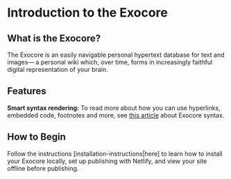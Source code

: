# Introduction to the Exocore

## What is the Exocore?
The Exocore is an easily navigable personal hypertext database for text and images— a personal wiki which, over time, forms in increasingly faithful digital representation of your brain.

## Features
**Smart syntax rendering:** To read more about how you can use hyperlinks, embedded code, footnotes and more, see [this article](/_articles/syntax.md) about Exocore syntax.

## How to Begin
Follow the instructions [installation-instructions|here] to learn how to install your Exocore locally, set up publishing with Netlify, and view your site offline before publishing.


[//begin]: # "Autogenerated link references for markdown compatibility"
[syntax|this article]: _articles/syntax "Exocore Syntax Examples"
[//end]: # "Autogenerated link references"